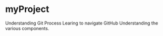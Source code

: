 # myProject
Understanding Git Process
Learing to navigate GitHub
Understanding the various components.
